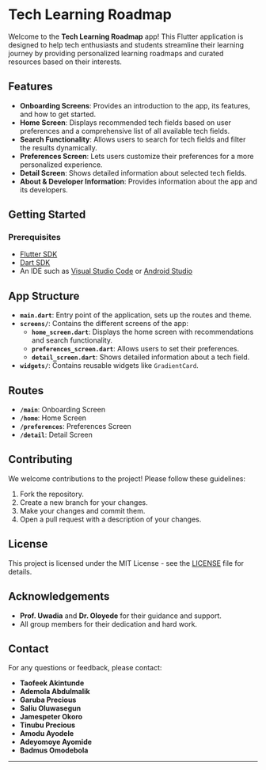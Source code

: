 
# Tech Learning Roadmap

Welcome to the **Tech Learning Roadmap** app! This Flutter application is designed to help tech enthusiasts and students streamline their learning journey by providing personalized learning roadmaps and curated resources based on their interests.

## Features

- **Onboarding Screens**: Provides an introduction to the app, its features, and how to get started.
- **Home Screen**: Displays recommended tech fields based on user preferences and a comprehensive list of all available tech fields.
- **Search Functionality**: Allows users to search for tech fields and filter the results dynamically.
- **Preferences Screen**: Lets users customize their preferences for a more personalized experience.
- **Detail Screen**: Shows detailed information about selected tech fields.
- **About & Developer Information**: Provides information about the app and its developers.

## Getting Started

### Prerequisites

- [Flutter SDK](https://flutter.dev/docs/get-started/install)
- [Dart SDK](https://dart.dev/get-dart)
- An IDE such as [Visual Studio Code](https://code.visualstudio.com/) or [Android Studio](https://developer.android.com/studio)


## App Structure

- **`main.dart`**: Entry point of the application, sets up the routes and theme.
- **`screens/`**: Contains the different screens of the app:
  - **`home_screen.dart`**: Displays the home screen with recommendations and search functionality.
  - **`preferences_screen.dart`**: Allows users to set their preferences.
  - **`detail_screen.dart`**: Shows detailed information about a tech field.
- **`widgets/`**: Contains reusable widgets like `GradientCard`.

## Routes

- **`/main`**: Onboarding Screen
- **`/home`**: Home Screen
- **`/preferences`**: Preferences Screen
- **`/detail`**: Detail Screen

## Contributing

We welcome contributions to the project! Please follow these guidelines:

1. Fork the repository.
2. Create a new branch for your changes.
3. Make your changes and commit them.
4. Open a pull request with a description of your changes.

## License

This project is licensed under the MIT License - see the [LICENSE](LICENSE) file for details.

## Acknowledgements

- **Prof. Uwadia** and **Dr. Oloyede** for their guidance and support.
- All group members for their dedication and hard work.

## Contact

For any questions or feedback, please contact:

- **Taofeek Akintunde**
- **Ademola Abdulmalik**
- **Garuba Precious**
- **Saliu Oluwasegun**
- **Jamespeter Okoro**
- **Tinubu Precious**
- **Amodu Ayodele**
- **Adeyomoye Ayomide**
- **Badmus Omodebola**

---

